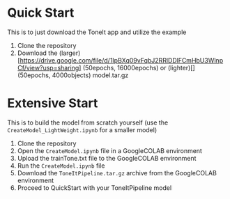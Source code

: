 # Quick Start
This is to just download the ToneIt app and utilize the example
1. Clone the repository
2. Download the (larger)[https://drive.google.com/file/d/1IpBXq09vFqbJ2RRlDDlFCmHbU3WlnpCf/view?usp=sharing] (50epochs, 16000epochs) or (lighter)[] (50epochs, 4000objects) model.tar.gz

# Extensive Start
This is to build the model from scratch yourself (use the `CreateModel_LightWeight.ipynb` for a smaller model)
1. Clone the repository
2. Open the `CreateModel.ipynb` file in a GoogleCOLAB environment
3. Upload the trainTone.txt file to the GoogleCOLAB environment
4. Run the `CreateModel.ipynb` file
5. Download the `ToneItPipeline.tar.gz` archive from the GoogleCOLAB environment
6. Proceed to QuickStart with your ToneItPipeline model
